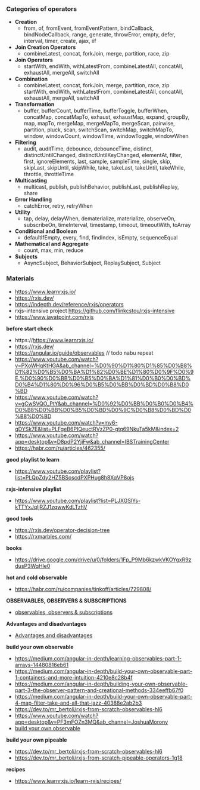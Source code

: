 ### Categories of operators

- **Creation**
    - from, of, fromEvent, fromEventPattern, bindCallback, bindNodeCallback, range, generate, throwError, empty, defer,
      interval, timer, create, ajax, iif
- **Join Creation Operators**
    - combineLatest, concat, forkJoin, merge, partition, race, zip
- **Join Operators**
    - startWith, endWith, withLatestFrom, combineLatestAll, concatAll, exhaustAll, mergeAll, switchAll
- **Combination**
    - combineLatest, concat, forkJoin, merge, partition, race, zip startWith, endWith, withLatestFrom, combineLatestAll,
      concatAll, exhaustAll, mergeAll, switchAll
- **Transformation**
    - buffer, bufferCount, bufferTime, bufferToggle, bufferWhen, concatMap, concatMapTo, exhaust, exhaustMap, expand,
      groupBy, map, mapTo, mergeMap, mergeMapTo, mergeScan, pairwise, partition, pluck, scan, switchScan, switchMap,
      switchMapTo, window, windowCount, windowTime, windowToggle, windowWhen
- **Filtering**
    - audit, auditTime, debounce, debounceTime, distinct, distinctUntilChanged, distinctUntilKeyChanged, elementAt,
      filter, first, ignoreElements, last, sample, sampleTime, single, skip, skipLast, skipUntil, skipWhile, take,
      takeLast, takeUntil, takeWhile, throttle, throttleTime
- **Multicasting**
    - multicast, publish, publishBehavior, publishLast, publishReplay, share
- **Error Handling**
    - catchError, retry, retryWhen
- **Utility**
    - tap, delay, delayWhen, dematerialize, materialize, observeOn, subscribeOn, timeInterval, timestamp, timeout,
      timeoutWith, toArray
- **Conditional and Boolean**
    - defaultIfEmpty, every, find, findIndex, isEmpty, sequenceEqual
- **Mathematical and Aggregate**
    - count, max, min, reduce
- **Subjects**
    - AsyncSubject, BehaviorSubject, ReplaySubject, Subject

### Materials

- https://www.learnrxjs.io/
- https://rxjs.dev/
- https://indepth.dev/reference/rxjs/operators
- rxjs-intensive project https://github.com/flinkcstou/rxjs-intensive
- https://www.javatpoint.com/rxjs

**before start check**

- https://https://www.learnrxjs.io/
- https://rxjs.dev/
- https://angular.io/guide/observables // todo nabu repeat
- https://www.youtube.com/watch?v=PXoWHqKtHGA&ab_channel=%D0%90%D1%80%D1%85%D0%B8%D1%82%D0%B5%D0%BA%D1%82%D0%BE%D1%80%D0%9F%D0%9E.%D0%90%D0%BB%D0%B5%D0%BA%D1%81%D0%B0%D0%BD%D0%B4%D1%80%D0%96%D0%B5%D0%BB%D0%BD%D0%B8%D0%BD
- https://www.youtube.com/watch?v=gCwSVQO_PtY&ab_channel=%D0%92%D0%BB%D0%B0%D0%B4%D0%B8%D0%BB%D0%B5%D0%BD%D0%9C%D0%B8%D0%BD%D0%B8%D0%BD
- https://www.youtube.com/watch?v=my6-qDYSk7E&list=PLFgeB6PIQeuctRVzZP0-gtq69NkuTa5kM&index=2
- https://www.youtube.com/watch?app=desktop&v=D8pdP2YjiFw&ab_channel=IBSTrainingCenter
- https://habr.com/ru/articles/462355/

**good playlist to learn**

- https://www.youtube.com/playlist?list=PLQpZdy2HZ5BSoscdPXPHug8h8XqVP8ojs

**rxjs-intensive playlist**

- https://www.youtube.com/playlist?list=PLJXGSlYs-kTTYxJqljRZJ1zqwwKdLTzhV

**good tools**

- https://rxjs.dev/operator-decision-tree
- https://rxmarbles.com/

**books**

- https://drive.google.com/drive/u/0/folders/1Fp_P9Mb6kzwkVKOYgxR9zdusP3WqHle0

**hot and cold observable**

- https://habr.com/ru/companies/tinkoff/articles/729808/

**OBSERVABLES, OBSERVERS & SUBSCRIPTIONS**

- [observables, observers & subscriptions](./rxjs-observable.md)

**Advantages and disadvantages**

- [Advantages and disadvantages](./rxjs-advantages-disantvantages.md)

**build your own observable**

- https://medium.com/angular-in-depth/learning-observables-part-1-arrays-14480816eb61
- https://medium.com/angular-in-depth/build-your-own-observable-part-1-containers-and-more-intuition-4210e8c28b4f
- https://medium.com/angular-in-depth/building-your-own-observable-part-3-the-observer-pattern-and-creational-methods-334eeffb67f0
- https://medium.com/angular-in-depth/build-your-own-observable-part-4-map-filter-take-and-all-that-jazz-40388e2ab2b3
- https://dev.to/mr_bertoli/rxjs-from-scratch-observables-hl6
- https://www.youtube.com/watch?app=desktop&v=PF3mFOZn3MQ&ab_channel=JoshuaMorony
- [build your own observable](./rxjs-intensive/learnrxjs/codes/observable/observable-ts.ts)

**build your own pipeable**

- https://dev.to/mr_bertoli/rxjs-from-scratch-observables-hl6
- https://dev.to/mr_bertoli/rxjs-from-scratch-pipeable-operators-1g18

**recipes**

- https://www.learnrxjs.io/learn-rxjs/recipes/

